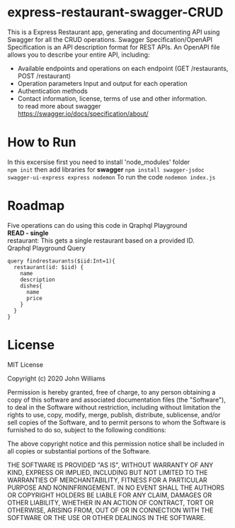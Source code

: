 # express-restaurant-swagger-CRUD
This is a Express Restaurant app, generating and documenting API using Swagger for all the CRUD operations.
Swagger Specification/OpenAPI Specification is an API description format for REST APIs. An OpenAPI file allows you to describe your entire API, including:</br>

- Available endpoints and operations on each endpoint (GET /restaurants, POST /restaurant)</br>
- Operation parameters Input and output for each operation</br>
- Authentication methods</br>
- Contact information, license, terms of use and other information.</br>
  to read more about swagger https://swagger.io/docs/specification/about/
# How to Run
In this excersise first you need to install 'node_modules' folder</br>
`npm init`
 then add libraries for **swagger**
 `npm install swagger-jsdoc swagger-ui-express express nodemon`
 To run the code
 `nodemon index.js`
# Roadmap
Five operations can do using this code in Qraphql Playground</br>
**READ - single**</br>
restaurant: This gets a single restaurant based on a provided ID.</br>
Qraphql Playground Query</br>
```
query findrestaurants($iid:Int=1){
  restaurant(id: $iid) {
    name
    description
    dishes{
      name
      price
    }
  }
}
```

# License
MIT License

Copyright (c) 2020 John Williams

Permission is hereby granted, free of charge, to any person obtaining a copy of this software and associated documentation files (the "Software"), to deal in the Software without restriction, including without limitation the rights to use, copy, modify, merge, publish, distribute, sublicense, and/or sell copies of the Software, and to permit persons to whom the Software is furnished to do so, subject to the following conditions:

The above copyright notice and this permission notice shall be included in all copies or substantial portions of the Software.

THE SOFTWARE IS PROVIDED "AS IS", WITHOUT WARRANTY OF ANY KIND, EXPRESS OR IMPLIED, INCLUDING BUT NOT LIMITED TO THE WARRANTIES OF MERCHANTABILITY, FITNESS FOR A PARTICULAR PURPOSE AND NONINFRINGEMENT. IN NO EVENT SHALL THE AUTHORS OR COPYRIGHT HOLDERS BE LIABLE FOR ANY CLAIM, DAMAGES OR OTHER LIABILITY, WHETHER IN AN ACTION OF CONTRACT, TORT OR OTHERWISE, ARISING FROM, OUT OF OR IN CONNECTION WITH THE SOFTWARE OR THE USE OR OTHER DEALINGS IN THE SOFTWARE.

